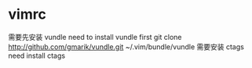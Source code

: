 # vimrc
需要先安装 vundle
need to install vundle first
git clone http://github.com/gmarik/vundle.git ~/.vim/bundle/vundle
需要安装 ctags
need install ctags
